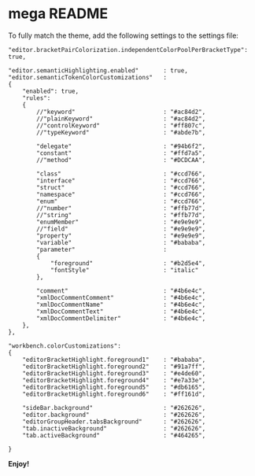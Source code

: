 # mega README

To fully match the theme, add the following settings to the settings file:

	"editor.bracketPairColorization.independentColorPoolPerBracketType": true,

	"editor.semanticHighlighting.enabled"		: true,
	"editor.semanticTokenColorCustomizations"   : 
	{
		"enabled": true,
		"rules": 
		{
			//"keyword"							: "#ac84d2",
			//"plainKeyword" 					: "#ac84d2",
			//"controlKeyword" 					: "#ff807c",
			//"typeKeyword" 					: "#abde7b",

			"delegate" 							: "#94b6f2",
			"constant"							: "#ffd7a5",
			//"method" 							: "#DCDCAA",

			"class" 							: "#ccd766",
			"interface" 						: "#ccd766",
			"struct" 							: "#ccd766",
			"namespace"               			: "#ccd766",
			"enum"                    			: "#ccd766",
			//"number"                  		: "#ffb77d",
			//"string"                  		: "#ffb77d",
			"enumMember" 						: "#e9e9e9",
			//"field" 							: "#e9e9e9",
			"property" 							: "#e9e9e9",
			"variable" 							: "#bababa",
			"parameter" 						:
			{		
				"foreground" 					: "#b2d5e4",
				"fontStyle" 					: "italic"
			}, 		

			"comment" 							: "#4b6e4c",
			"xmlDocCommentComment" 				: "#4b6e4c",
			"xmlDocCommentName" 				: "#4b6e4c",
			"xmlDocCommentText" 				: "#4b6e4c",
			"xmlDocCommentDelimiter" 			: "#4b6e4c", 
		},
	},

	"workbench.colorCustomizations": 
	{
		"editorBracketHighlight.foreground1"	: "#bababa",
		"editorBracketHighlight.foreground2"	: "#91a7ff",
		"editorBracketHighlight.foreground3"	: "#e4de60",
		"editorBracketHighlight.foreground4"	: "#e7a33e",
		"editorBracketHighlight.foreground5"	: "#db6165",
		"editorBracketHighlight.foreground6"	: "#ff161d",

		"sideBar.background"					: "#262626",
		"editor.background"						: "#262626",
		"editorGroupHeader.tabsBackground"		: "#262626",
        "tab.inactiveBackground"				: "#262626",
        "tab.activeBackground"					: "#464265",

	}

**Enjoy!**
